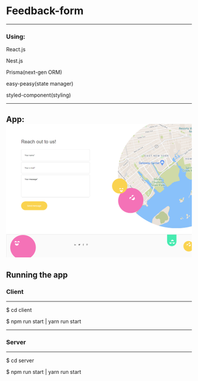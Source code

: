 # Feedback-form

---

### Using:
React.js

Nest.js

Prisma(next-gen ORM)

easy-peasy(state manager)

styled-component(styling) 

---

## App:![alt text](client/src/assets/img/feedback-app.png)



## Running the app

### Client

---
$ cd client

$ npm run start | yarn run start

---

### Server

---

$ cd server

$ npm run start | yarn run start


